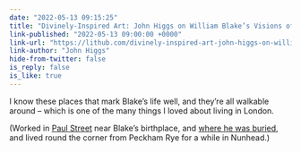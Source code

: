 ```yaml
---
date: "2022-05-13 09:15:25"
title: "Divinely-Inspired Art: John Higgs on William Blake’s Visions of the Sublime"
link-published: "2022-05-13 09:00:00 +0000"
link-url: "https://lithub.com/divinely-inspired-art-john-higgs-on-william-blakes-visions-of-the-sublime/"
link-author: "John Higgs"
hide-from-twitter: false
is_reply: false
is_like: true
---
```


I know these places that mark Blake’s life well, and they’re all walkable around – which is one of the many things I loved about living in London.

(Worked in [Paul Street](https://www.google.com/maps/place/Paul+St,+London/@51.523987,-0.0863904,17z/data=!3m1!4b1!4m5!3m4!1s0x48761cafbf0635c1:0x2f182388ad7fd780!8m2!3d51.523987!4d-0.0842017) near Blake’s birthplace, and [where he was buried](https://www.cityoflondon.gov.uk/things-to-do/city-gardens/find-a-garden/bunhill-fields-burial-ground), and lived round the corner from Peckham Rye for a while in Nunhead.)

